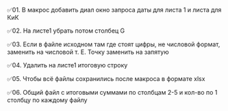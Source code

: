 ✅01. В макрос добавить диал окно запроса даты для листа 1 и листа для КиК

✅02. На листе1 убрать потом столбец  G

✅03. Если в файле исходном там где стоят цифры, не числовой формат, заменить на числовой т. Е.  Точку заменить на запятую

✅04. Удалить на листе1 итоговую строку

✅05. Чтобы всё файлы сохранились после макроса в формате  xlsx

✅06. Общий файл с итоговыми суммами по столбцам 2-5 и кол-во по 1 столбцу по каждому файлу